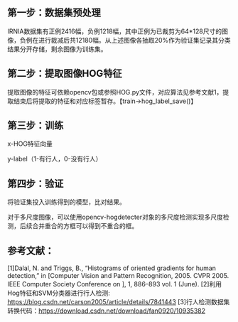 ## 第一步：数据集预处理

IRNIA数据集有正例2416幅，负例1218幅，其中正例为已裁剪为64*128尺寸的图像，负例在进行裁减后共12180幅。从上述图像各抽取20%作为验证集记录其分类结果分开存储，剩余图像为训练集。

## 第二步：提取图像HOG特征

提取图像的特征可依赖opencv包或参照HOG.py文件，对应算法见参考文献1，提取结束后将提取的特征和对应标签暂存。【train->hog_label_save()】

## 第三步：训练

x-HOG特征向量

y-label（1-有行人，0-没有行人）

## 第四步：验证

将验证集投入训练得到的模型，比对结果。



对于多尺度图像，可以使用opencv-hogdetecter对象的多尺度检测实现多尺度检测，后续合并重合的方框可以得到不重合的框。

## 参考文献：
[1]Dalal, N. and Triggs, B., “Histograms of oriented gradients for human detection,” in [Computer Vision and Pattern Recognition, 2005. CVPR 2005. IEEE Computer Society Conference on ], 1, 886–893 vol. 1 (June).
[2]利用Hog特征和SVM分类器进行行人检测: https://blog.csdn.net/carson2005/article/details/7841443
[3]行人检测数据集转换代码：https://download.csdn.net/download/fan0920/10935382
